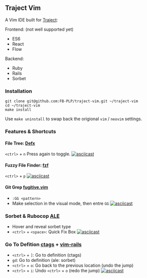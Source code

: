 Traject Vim
------------
A Vim IDE built for [Traject](https://github.com/FB-PLP/traject):

Frontend: (not well supported yet)
- ES6
- React
- Flow

Backend:
- Ruby
- Rails
- Sorbet

### Installation
```
git clone git@github.com:FB-PLP/traject-vim.git ~/traject-vim
cd ~/traject-vim
make install
```
Use `make uninstall` to swap back the origional `vim` / `neovim` settings.


### Features & Shortcuts
#### File Tree: [Defx](https://github.com/Shougo/defx.nvim)
`<ctrl>` + `n`
Press again to toggle.
[![asciicast](https://asciinema.org/a/bJKSjKkFLvmC2q6MpUGRdzbgP.svg)](https://asciinema.org/a/bJKSjKkFLvmC2q6MpUGRdzbgP)

#### Fuzzy File Finder: [fzf](https://github.com/junegunn/fzf)
`<ctrl>` + `p`
[![asciicast](https://asciinema.org/a/vgr9xCMoC8pI0Sr8ArY3ZDcE6.svg)](https://asciinema.org/a/vgr9xCMoC8pI0Sr8ArY3ZDcE6)

#### Git Grep [fugitive.vim](https://github.com/tpope/vim-fugitive)
- `:GG <pattern>`
- Make selection in the visual mode, then entre `GG`
[![asciicast](https://asciinema.org/a/CqpHyu9xxDjMbhVzGTy9gV7Ap.svg)](https://asciinema.org/a/CqpHyu9xxDjMbhVzGTy9gV7Ap)

### Sorbet & Rubocop [ALE](https://github.com/dense-analysis/ale)
- Hover and reveal sorbet type
- `<ctrl>` + `<space>`: Quick Fix Box
[![asciicast](https://asciinema.org/a/QuWODYafniJBWeOJ6CCYxjjZo.svg)](https://asciinema.org/a/QuWODYafniJBWeOJ6CCYxjjZo)

### Go To Defition [ctags](https://linuxhint.com/integrating_vim_ctags/) + [vim-rails](https://github.com/tpope/vim-rails)
- `<ctrl>` + `]`: Go to definition (ctags)
- `gd`: Go to definition (ale: sorbet)
- `<ctrl>` + `o`: Go back to the previous location (undo the jump)
- `<ctrl>` + `i`: Undo `<ctrl>` + `o` (redo the jump)
[![asciicast](https://asciinema.org/a/R2DpUouRlohV3VqyUw67j7s5k.svg)](https://asciinema.org/a/R2DpUouRlohV3VqyUw67j7s5k)
